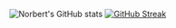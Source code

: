 ![Norbert's GitHub stats](https://github-readme-stats.vercel.app/api?username=azotamiota&show_icons=true&theme=dark)
[![GitHub Streak](https://streak-stats.demolab.com/?user=azotamiota)](https://git.io/streak-stats)

<!--### Hi there 👋


**azotamiota/azotamiota** is a ✨ _special_ ✨ repository because its `README.md` (this file) appears on your GitHub profile.

Here are some ideas to get you started:

- 🔭 I’m currently working on ...
- 🌱 I’m currently learning ...
- 👯 I’m looking to collaborate on ...
- 🤔 I’m looking for help with ...
- 💬 Ask me about ...
- 📫 How to reach me: ...
- 😄 Pronouns: ...
- ⚡ Fun fact: ...
-->
